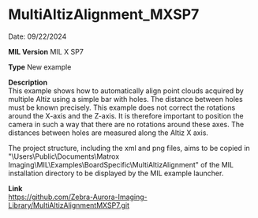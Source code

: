 # MultiAltizAlignment_MXSP7

Date: 09/22/2024

**MIL Version** MIL X SP7

**Type** New example

**Description**  
This example shows how to automatically align point clouds acquired by multiple Altiz using a simple bar with holes.
The distance between holes must be known precisely. This example does not correct the rotations around the X-axis and the Z-axis.
It is therefore important to position the camera in such a way that there are no rotations around these axes. The distances between holes are measured along the Altiz X axis.

The project structure, including the xml and png files, aims to be copied in "\Users\Public\Documents\Matrox Imaging\MIL\Examples\BoardSpecific\MultiAltizAlignment" of the MIL installation directory to be displayed by the MIL example launcher.

**Link**  
https://github.com/Zebra-Aurora-Imaging-Library/MultiAltizAlignmentMXSP7.git